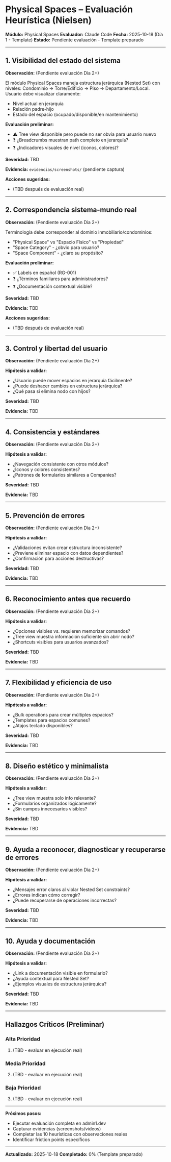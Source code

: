 # Physical Spaces – Evaluación Heurística (Nielsen)

**Módulo:** Physical Spaces
**Evaluador:** Claude Code
**Fecha:** 2025-10-18 (Día 1 - Template)
**Estado:** Pendiente evaluación - Template preparado

---

## 1. Visibilidad del estado del sistema

**Observación:** (Pendiente evaluación Día 2+)

El módulo Physical Spaces maneja estructura jerárquica (Nested Set) con niveles: Condominio → Torre/Edificio → Piso → Departamento/Local. Usuario debe visualizar claramente:
- Nivel actual en jerarquía
- Relación padre-hijo
- Estado del espacio (ocupado/disponible/en mantenimiento)

**Evaluación preliminar:**
- ⚠️ Tree view disponible pero puede no ser obvia para usuario nuevo
- ❓ ¿Breadcrumbs muestran path completo en jerarquía?
- ❓ ¿Indicadores visuales de nivel (iconos, colores)?

**Severidad:** TBD

**Evidencia:** `evidencias/screenshots/` (pendiente captura)

**Acciones sugeridas:**
- (TBD después de evaluación real)

---

## 2. Correspondencia sistema-mundo real

**Observación:** (Pendiente evaluación Día 2+)

Terminología debe corresponder al dominio inmobiliario/condominios:
- "Physical Space" vs "Espacio Físico" vs "Propiedad"
- "Space Category" - ¿obvio para usuario?
- "Space Component" - ¿claro su propósito?

**Evaluación preliminar:**
- ✅ Labels en español (RG-001)
- ❓ ¿Términos familiares para administradores?
- ❓ ¿Documentación contextual visible?

**Severidad:** TBD

**Evidencia:** TBD

**Acciones sugeridas:**
- (TBD después de evaluación real)

---

## 3. Control y libertad del usuario

**Observación:** (Pendiente evaluación Día 2+)

**Hipótesis a validar:**
- ¿Usuario puede mover espacios en jerarquía fácilmente?
- ¿Puede deshacer cambios en estructura jerárquica?
- ¿Qué pasa si elimina nodo con hijos?

**Severidad:** TBD

**Evidencia:** TBD

---

## 4. Consistencia y estándares

**Observación:** (Pendiente evaluación Día 2+)

**Hipótesis a validar:**
- ¿Navegación consistente con otros módulos?
- ¿Íconos y colores consistentes?
- ¿Patrones de formularios similares a Companies?

**Severidad:** TBD

**Evidencia:** TBD

---

## 5. Prevención de errores

**Observación:** (Pendiente evaluación Día 2+)

**Hipótesis a validar:**
- ¿Validaciones evitan crear estructura inconsistente?
- ¿Previene eliminar espacio con datos dependientes?
- ¿Confirmación para acciones destructivas?

**Severidad:** TBD

**Evidencia:** TBD

---

## 6. Reconocimiento antes que recuerdo

**Observación:** (Pendiente evaluación Día 2+)

**Hipótesis a validar:**
- ¿Opciones visibles vs. requieren memorizar comandos?
- ¿Tree view muestra información suficiente sin abrir nodo?
- ¿Shortcuts visibles para usuarios avanzados?

**Severidad:** TBD

**Evidencia:** TBD

---

## 7. Flexibilidad y eficiencia de uso

**Observación:** (Pendiente evaluación Día 2+)

**Hipótesis a validar:**
- ¿Bulk operations para crear múltiples espacios?
- ¿Templates para espacios comunes?
- ¿Atajos teclado disponibles?

**Severidad:** TBD

**Evidencia:** TBD

---

## 8. Diseño estético y minimalista

**Observación:** (Pendiente evaluación Día 2+)

**Hipótesis a validar:**
- ¿Tree view muestra solo info relevante?
- ¿Formularios organizados lógicamente?
- ¿Sin campos innecesarios visibles?

**Severidad:** TBD

**Evidencia:** TBD

---

## 9. Ayuda a reconocer, diagnosticar y recuperarse de errores

**Observación:** (Pendiente evaluación Día 2+)

**Hipótesis a validar:**
- ¿Mensajes error claros al violar Nested Set constraints?
- ¿Errores indican cómo corregir?
- ¿Puede recuperarse de operaciones incorrectas?

**Severidad:** TBD

**Evidencia:** TBD

---

## 10. Ayuda y documentación

**Observación:** (Pendiente evaluación Día 2+)

**Hipótesis a validar:**
- ¿Link a documentación visible en formulario?
- ¿Ayuda contextual para Nested Set?
- ¿Ejemplos visuales de estructura jerárquica?

**Severidad:** TBD

**Evidencia:** TBD

---

## Hallazgos Críticos (Preliminar)

### Alta Prioridad
1. (TBD - evaluar en ejecución real)

### Media Prioridad
2. (TBD - evaluar en ejecución real)

### Baja Prioridad
3. (TBD - evaluar en ejecución real)

---

**Próximos pasos:**
- Ejecutar evaluación completa en admin1.dev
- Capturar evidencias (screenshots/videos)
- Completar las 10 heurísticas con observaciones reales
- Identificar friction points específicos

---

**Actualizado:** 2025-10-18
**Completado:** 0% (Template preparado)
